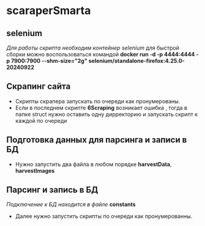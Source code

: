 # scaraperSmarta

## selenium 

*Для работы скрипта необходим контейнер selenium*
для быстрой сборки можно воспользоваться командой **docker run -d -p 4444:4444 -p 7900:7900 --shm-size="2g" selenium/standalone-firefox:4.25.0-20240922**

## Скрапинг сайта

- Скрипты скрапера запускать по очереди как пронумерованы.
- Если в последнем скрипте **6Scraping** возникает ошибка , тогда в папке struct нужно оставить одну дирректорию и запускать скрипт к каждой по очереди

## Подготовка данных для парсинга и записи в БД

- Нужно запустить два файла в любом порядке **harvestData**, **harvestImages**

## Парсинг и запись в БД

*Подключение к БД находится в файле* **constants**

- Далее нужно запустить скрипты по очереди как пронумерованны.